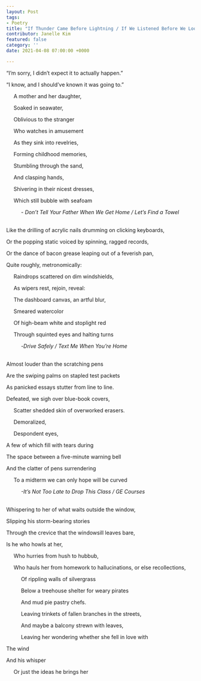 ```yaml
---
layout: Post
tags:
- Poetry
title: "If Thunder Came Before Lightning / If We Listened Before We Looked"
contributor: Janelle Kim
featured: false
category: ''
date: 2021-04-08 07:00:00 +0000

---
```

“I’m sorry, I didn’t expect it to actually happen.”

“I know, and I should’ve known it was going to.”

     A mother and her daughter,

     Soaked in seawater,

     Oblivious to the stranger

     Who watches in amusement

     As they sink into revelries,

     Forming childhood memories,

     Stumbling through the sand,

     And clasping hands,

     Shivering in their nicest dresses,

     Which still bubble with seafoam

          - _Don’t Tell Your Father When We Get Home / Let’s Find a Towel_

<br>Like the drilling of acrylic nails drumming on clicking keyboards,

Or the popping static voiced by spinning, ragged records,

Or the dance of bacon grease leaping out of a feverish pan,

Quite roughly, metronomically:

&nbsp;&nbsp;&nbsp;&nbsp;&nbsp;Raindrops scattered on dim windshields,

&nbsp;&nbsp;&nbsp;&nbsp;&nbsp;As wipers rest, rejoin, reveal:

&nbsp;&nbsp;&nbsp;&nbsp;&nbsp;The dashboard canvas, an artful blur,

&nbsp;&nbsp;&nbsp;&nbsp;&nbsp;Smeared watercolor

&nbsp;&nbsp;&nbsp;&nbsp;&nbsp;Of high-beam white and stoplight red

&nbsp;&nbsp;&nbsp;&nbsp;&nbsp;Through squinted eyes and halting turns

&nbsp;&nbsp;&nbsp;&nbsp;&nbsp;&nbsp;&nbsp;&nbsp;&nbsp;&nbsp;\-_Drive Safely / Text Me When You’re Home_

<br>Almost louder than the scratching pens

Are the swiping palms on stapled test packets

As panicked essays stutter from line to line.

Defeated, we sigh over blue-book covers,

     Scatter shedded skin of overworked erasers.

     Demoralized,

     Despondent eyes,

A few of which fill with tears during

The space between a five-minute warning bell

And the clatter of pens surrendering

     To a midterm we can only hope will be curved

          _-It’s Not Too Late to Drop This Class / GE Courses_

<br>Whispering to her of what waits outside the window,

Slipping his storm-bearing stories

Through the crevice that the windowsill leaves bare,

Is he who howls at her,

&nbsp;&nbsp;&nbsp;&nbsp;&nbsp;Who hurries from hush to hubbub,

&nbsp;&nbsp;&nbsp;&nbsp;&nbsp;Who hauls her from homework to hallucinations, or else recollections,

&nbsp;&nbsp;&nbsp;&nbsp;&nbsp;&nbsp;&nbsp;&nbsp;&nbsp;&nbsp;Of rippling walls of silvergrass

&nbsp;&nbsp;&nbsp;&nbsp;&nbsp;&nbsp;&nbsp;&nbsp;&nbsp;&nbsp;Below a treehouse shelter for weary pirates

&nbsp;&nbsp;&nbsp;&nbsp;&nbsp;&nbsp;&nbsp;&nbsp;&nbsp;&nbsp;And mud pie pastry chefs.

&nbsp;&nbsp;&nbsp;&nbsp;&nbsp;&nbsp;&nbsp;&nbsp;&nbsp;&nbsp;Leaving trinkets of fallen branches in the streets,

&nbsp;&nbsp;&nbsp;&nbsp;&nbsp;&nbsp;&nbsp;&nbsp;&nbsp;&nbsp;And maybe a balcony strewn with leaves,

&nbsp;&nbsp;&nbsp;&nbsp;&nbsp;&nbsp;&nbsp;&nbsp;&nbsp;&nbsp;Leaving her wondering whether she fell in love with

The wind

And his whisper

&nbsp;&nbsp;&nbsp;&nbsp;&nbsp;Or just the ideas he brings her
